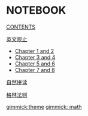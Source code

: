 # NOTEBOOK

[CONTENTS](navigation.md)

[英文观止]()

*   [Chapter 1 and 2](formulation/note1&amp;2.md)
*   [Chapter 3 and 4](formulation/note3&amp;4.md)
*   [Chapter 5 and 6](formulation/note5&amp;6.md)
*   [Chapter 7 and 8](formulation/note7&amp;8.md)

[自然拼读]()

[格林法则]()

[gimmick:theme](yeti)
[gimmick: math]()